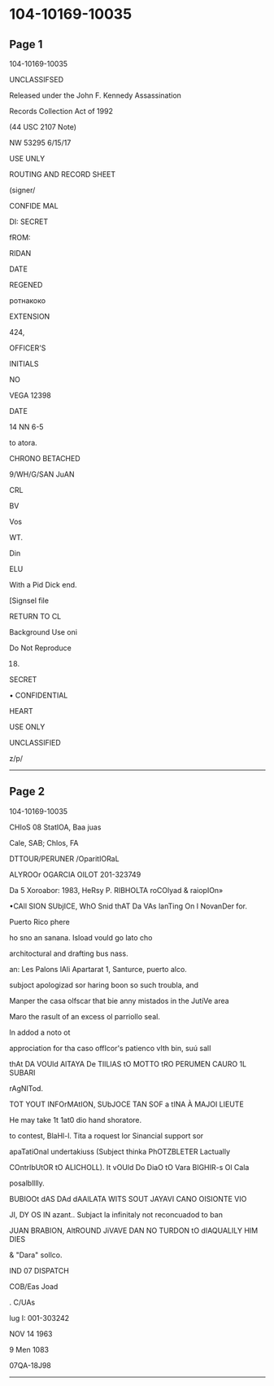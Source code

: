 # 104-10169-10035

## Page 1

104-10169-10035

UNCLASSIFSED

Released under the John F. Kennedy Assassination

Records Collection Act of 1992

(44 USC 2107 Note)

NW 53295 6/15/17

USE UNLY

ROUTING AND RECORD SHEET

(signer/

CONFIDE MAL

DI: SECRET

fROM:

RIDAN

DATE

REGENED

ротнакоко

EXTENSION

424,

OFFICER'S

INITIALS

NO

VEGA 12398

DATE

14 NN 6-5

to atora.

CHRONO BETACHED

9/WH/G/SAN JuAN

CRL

BV

Vos

WT.

Din

ELU

With a Pid Dick end.

[Signsel file

RETURN TO CL

Background Use oni

Do Not Reproduce

18.

SECRET

• CONFIDENTIAL

HEART

USE ONLY

UNCLASSIFIED

z/p/

---

## Page 2

104-10169-10035

CHIoS 08 StatIOA, Baa juas

Cale, SAB; Chlos, FA

DTTOUR/PERUNER /OparitIORaL

ALYROOr OGARCIA OILOT 201-323749

Da 5 Xoroabor: 1983, HeRsy P. RIBHOLTA roCOlyad & raiopIOn»

•CAll SION SUbjICE, WhO Snid thAT Da VAs lanTing On I NovanDer for.

Puerto Rico phere

ho sno an sanana. Isload vould go lato cho

architoctural and drafting bus nass.

an: Les Palons lAli Apartarat 1, Santurce, puerto alco.

subjoct apologizad sor haring boon so such troubla, and

Manper the casa olfscar that bie anny mistados in the JutiVe area

Maro the rasult of an excess ol parriollo seal.

ln addod a noto ot

approciation for tha caso offIcor's patienco vIth bin, suú salI

thAt DA VOUld AlTAYA De TIlLIAS tO MOTTO tRO PERUMEN CAURO 1L SUBARI

rAgNITod.

TOT YOUT INFOrMAtION, SUbJOCE TAN SOF a tINA À MAJOI LIEUTE

He may take 1t 1at0 dio hand shoratore.

to contest, BlaHl-l. Tita a roquest lor Sinancial support sor

apaTatiOnal undertakiuss (Subject thinka PhOTZBLETER Lactually

COntrIbUtOR tO ALICHOLL). It vOUld Do DiaO tO Vara BIGHIR-s Ol Cala

posalblllly.

BUBIOOt dAS DAd dAAlLATA WITS SOUT JAYAVI CANO OISIONTE VIO

JI, DY OS IN azant.. Subjact la infinitaly not reconcuadod to ban

JUAN BRABION, AltROUND JiVAVE DAN NO TURDON tO dIAQUALILY HIM DIES

& "Dara" sollco.

IND 07 DISPATCH

COB/Eas Joad

. C/UAs

lug I: 001-303242

NOV 14 1963

9 Men 1083

07QA-18J98

---

